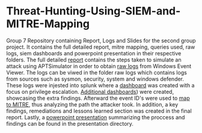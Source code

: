 # Threat-Hunting-Using-SIEM-and-MITRE-Mapping
Group 7 Repository containing Report, Logs and Slides for the second group project. 
It contains the full detailed report, mitre mapping, queries used, raw logs,
siem dashboards and powerpoint presentation in their respective folders. 
The full detailed [report](https://github.com/cyberwitch966/Threat-Hunting-Using-SIEM-and-MITRE-Mapping/tree/63e2874ff6105dbfd1fb94b1f2e5a426e3c1241b/report) contains the steps taken to simulate an attack using APTSimulator 
in order to obtain [raw logs](https://github.com/cyberwitch966/Threat-Hunting-Using-SIEM-and-MITRE-Mapping/tree/c93b239aa103ce66dab2546af9149f2f8aa21876/raw%20logs) from Windows Event Viewer. The logs can be viwed in the folder raw logs 
which contains logs from sources such as sysmon, security, system and windows defender. 
These logs were injested into splunk where a [dashboard](https://github.com/cyberwitch966/Threat-Hunting-Using-SIEM-and-MITRE-Mapping/tree/2b053e2bead777e4b1800a90eb099a20aa110206/privilege%20escalation%20dashboard) was created with a focus on privilege escalation. 
[Additional dashboards](https://github.com/cyberwitch966/Threat-Hunting-Using-SIEM-and-MITRE-Mapping/tree/80f9c0c445c78996aa5c28e09bd7c86f593e094e/additional%20dashboards%20and%20logs)) were created, showcasing the extra findings. 
Afterward the event ID's were used to [map to MITRE](https://github.com/cyberwitch966/Threat-Hunting-Using-SIEM-and-MITRE-Mapping/tree/80f9c0c445c78996aa5c28e09bd7c86f593e094e/MITRE%20Mapping), thus analyzing the path the attacker took. 
In addition, a key findings, remediations and lessons learned section was created in the final report. 
Lastly, a [powerpoint presentation](https://github.com/cyberwitch966/Threat-Hunting-Using-SIEM-and-MITRE-Mapping/tree/80f9c0c445c78996aa5c28e09bd7c86f593e094e/presentation) summarizing the proccess and findings can be found in the presentation directory. 
